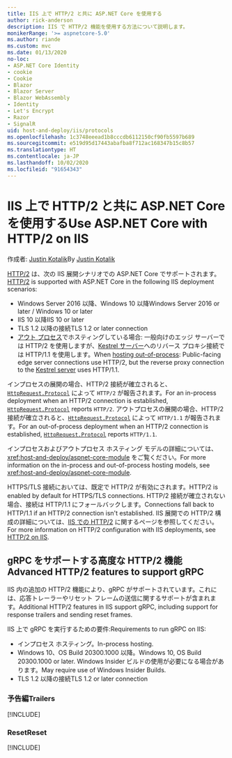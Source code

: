 ```yaml
---
title: IIS 上で HTTP/2 と共に ASP.NET Core を使用する
author: rick-anderson
description: IIS で HTTP/2 機能を使用する方法について説明します。
monikerRange: '>= aspnetcore-5.0'
ms.author: riande
ms.custom: mvc
ms.date: 01/13/2020
no-loc:
- ASP.NET Core Identity
- cookie
- Cookie
- Blazor
- Blazor Server
- Blazor WebAssembly
- Identity
- Let's Encrypt
- Razor
- SignalR
uid: host-and-deploy/iis/protocols
ms.openlocfilehash: 1c3748eeead1b8cccdb6112150cf90fb5597b689
ms.sourcegitcommit: e519d95d17443abafba8f712ac168347b15c8b57
ms.translationtype: HT
ms.contentlocale: ja-JP
ms.lasthandoff: 10/02/2020
ms.locfileid: "91654343"
---
```

# <a name="use-aspnet-core-with-http2-on-iis"></a><span data-ttu-id="c8810-103">IIS 上で HTTP/2 と共に ASP.NET Core を使用する</span><span class="sxs-lookup"><span data-stu-id="c8810-103">Use ASP.NET Core with HTTP/2 on IIS</span></span>

<span data-ttu-id="c8810-104">作成者: [Justin Kotalik](https://github.com/jkotalik)</span><span class="sxs-lookup"><span data-stu-id="c8810-104">By [Justin Kotalik](https://github.com/jkotalik)</span></span>

<span data-ttu-id="c8810-105">[HTTP/2](https://httpwg.org/specs/rfc7540.html) は、次の IIS 展開シナリオでの ASP.NET Core でサポートされます。</span><span class="sxs-lookup"><span data-stu-id="c8810-105">[HTTP/2](https://httpwg.org/specs/rfc7540.html) is supported with ASP.NET Core in the following IIS deployment scenarios:</span></span>

* <span data-ttu-id="c8810-106">Windows Server 2016 以降、Windows 10 以降</span><span class="sxs-lookup"><span data-stu-id="c8810-106">Windows Server 2016 or later / Windows 10 or later</span></span>
* <span data-ttu-id="c8810-107">IIS 10 以降</span><span class="sxs-lookup"><span data-stu-id="c8810-107">IIS 10 or later</span></span>
* <span data-ttu-id="c8810-108">TLS 1.2 以降の接続</span><span class="sxs-lookup"><span data-stu-id="c8810-108">TLS 1.2 or later connection</span></span>
* <span data-ttu-id="c8810-109">[アウト プロセス](xref:host-and-deploy/iis/index#out-of-process-hosting-model)でホスティングしている場合: 一般向けのエッジ サーバーでは HTTP/2 を使用しますが、[Kestrel サーバー](xref:fundamentals/servers/kestrel)へのリバース プロキシ接続では HTTP/1.1 を使用します。</span><span class="sxs-lookup"><span data-stu-id="c8810-109">When [hosting out-of-process](xref:host-and-deploy/iis/index#out-of-process-hosting-model): Public-facing edge server connections use HTTP/2, but the reverse proxy connection to the [Kestrel server](xref:fundamentals/servers/kestrel) uses HTTP/1.1.</span></span>

<span data-ttu-id="c8810-110">インプロセスの展開の場合、HTTP/2 接続が確立されると、[`HttpRequest.Protocol`](xref:Microsoft.AspNetCore.Http.HttpRequest.Protocol*) によって `HTTP/2` が報告されます。</span><span class="sxs-lookup"><span data-stu-id="c8810-110">For an in-process deployment when an HTTP/2 connection is established, [`HttpRequest.Protocol`](xref:Microsoft.AspNetCore.Http.HttpRequest.Protocol*) reports `HTTP/2`.</span></span> <span data-ttu-id="c8810-111">アウトプロセスの展開の場合、HTTP/2 接続が確立されると、[`HttpRequest.Protocol`](xref:Microsoft.AspNetCore.Http.HttpRequest.Protocol*) によって `HTTP/1.1` が報告されます。</span><span class="sxs-lookup"><span data-stu-id="c8810-111">For an out-of-process deployment when an HTTP/2 connection is established, [`HttpRequest.Protocol`](xref:Microsoft.AspNetCore.Http.HttpRequest.Protocol*) reports `HTTP/1.1`.</span></span>

<span data-ttu-id="c8810-112">インプロセスおよびアウトプロセス ホスティング モデルの詳細については、<xref:host-and-deploy/aspnet-core-module> をご覧ください。</span><span class="sxs-lookup"><span data-stu-id="c8810-112">For more information on the in-process and out-of-process hosting models, see <xref:host-and-deploy/aspnet-core-module>.</span></span>

<span data-ttu-id="c8810-113">HTTPS/TLS 接続においては、既定で HTTP/2 が有効にされます。</span><span class="sxs-lookup"><span data-stu-id="c8810-113">HTTP/2 is enabled by default for HTTPS/TLS connections.</span></span> <span data-ttu-id="c8810-114">HTTP/2 接続が確立されない場合、接続は HTTP/1.1 にフォールバックします。</span><span class="sxs-lookup"><span data-stu-id="c8810-114">Connections fall back to HTTP/1.1 if an HTTP/2 connection isn't established.</span></span> <span data-ttu-id="c8810-115">IIS 展開での HTTP/2 構成の詳細については、[IIS での HTTP/2](/iis/get-started/whats-new-in-iis-10/http2-on-iis) に関するページを参照してください。</span><span class="sxs-lookup"><span data-stu-id="c8810-115">For more information on HTTP/2 configuration with IIS deployments, see [HTTP/2 on IIS](/iis/get-started/whats-new-in-iis-10/http2-on-iis).</span></span>

## <a name="advanced-http2-features-to-support-grpc"></a><span data-ttu-id="c8810-116">gRPC をサポートする高度な HTTP/2 機能</span><span class="sxs-lookup"><span data-stu-id="c8810-116">Advanced HTTP/2 features to support gRPC</span></span>

<span data-ttu-id="c8810-117">IIS 内の追加の HTTP/2 機能により、gRPC がサポートされています。これには、応答トレーラーやリセット フレームの送信に関するサポートが含まれます。</span><span class="sxs-lookup"><span data-stu-id="c8810-117">Additional HTTP/2 features in IIS support gRPC, including support for response trailers and sending reset frames.</span></span>

<span data-ttu-id="c8810-118">IIS 上で gRPC を実行するための要件:</span><span class="sxs-lookup"><span data-stu-id="c8810-118">Requirements to run gRPC on IIS:</span></span>

* <span data-ttu-id="c8810-119">インプロセス ホスティング。</span><span class="sxs-lookup"><span data-stu-id="c8810-119">In-process hosting.</span></span>
* <span data-ttu-id="c8810-120">Windows 10、OS Build 20300.1000 以降。</span><span class="sxs-lookup"><span data-stu-id="c8810-120">Windows 10, OS Build 20300.1000 or later.</span></span> <span data-ttu-id="c8810-121">Windows Insider ビルドの使用が必要になる場合があります。</span><span class="sxs-lookup"><span data-stu-id="c8810-121">May require use of Windows Insider Builds.</span></span>
* <span data-ttu-id="c8810-122">TLS 1.2 以降の接続</span><span class="sxs-lookup"><span data-stu-id="c8810-122">TLS 1.2 or later connection</span></span>

### <a name="trailers"></a><span data-ttu-id="c8810-123">予告編</span><span class="sxs-lookup"><span data-stu-id="c8810-123">Trailers</span></span>

[!INCLUDE[](~/includes/trailers.md)]

### <a name="reset"></a><span data-ttu-id="c8810-124">Reset</span><span class="sxs-lookup"><span data-stu-id="c8810-124">Reset</span></span>

[!INCLUDE[](~/includes/reset.md)]
